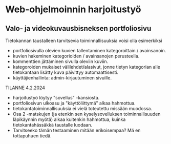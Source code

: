 # Web-ohjelmoinnin harjoitustyö

## Valo- ja videokuvausbisneksen portfoliosivu

Tietokannan taustalleen tarvitsevia toiminnallisuuksia voisi olla esimerkiksi  
* portfoliosivulla olevien kuvien tallentaminen kategoroittain / avainsanoin.
* kuvien hakeminen kategorioiden / avainsanojen perusteella.
* kommenttien jättäminen sivulla oleviin kuviin.
* kategoroiden mukaiset välilehdet/alasivut, jonne tietyn kategorian alle tietokantaan lisätty kuva päivittyy automaattisesti.
* käyttäjienhallinta: admin-kirjautuminen sivuille.


TILANNE 4.2.2024
* harjoitustyö löytyy "sovellus" -kansiosta.
* portfoliosivun ulkoasu ja "käyttöliittymä" alkaa hahmottua.
* tietokantatoiminnallisuuksia ei vielä toteutettu missään muodossa. 
* Osa 2 -matskujen (ja etenkin sen kyselysovelluksen toiminnallisuuden läpikäynnin myötä) alkaa kuitenkin hahmottua, kuinka tietokantahässäkkä taustalle luodaan.
* Tarvitseeko tämän testaaminen mitään erikoisempaa? Mä en tottapuhuen tiedä.